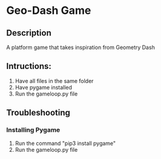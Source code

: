 # Geo-Dash Game

## Description
A platform game that takes inspiration from Geometry Dash

## Intructions:
1. Have all files in the same folder
2. Have pygame installed
3. Run the gameloop.py file

## Troubleshooting
### Installing Pygame
1. Run the command "pip3 install pygame"
2. Run the gameloop.py file
